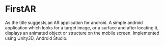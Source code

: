# FirstAR
As the title suggests,an AR application for android.
A simple android application which looks for a target image, or a surface and after locating it, displays an animated object or structure on the mobile screen.
Implemented using Unity3D, Android Studio.
